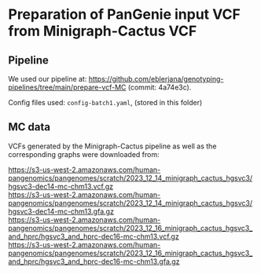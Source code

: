 # Preparation of PanGenie input VCF from Minigraph-Cactus VCF


## Pipeline

We used our pipeline at: https://github.com/eblerjana/genotyping-pipelines/tree/main/prepare-vcf-MC (commit: 4a74e3c).   

Config files used: `` config-batch1.yaml ``, (stored in this folder)

## MC data

VCFs generated by the Minigraph-Cactus pipeline as well as the corresponding graphs were downloaded from:

https://s3-us-west-2.amazonaws.com/human-pangenomics/pangenomes/scratch/2023_12_14_minigraph_cactus_hgsvc3/hgsvc3-dec14-mc-chm13.vcf.gz     
https://s3-us-west-2.amazonaws.com/human-pangenomics/pangenomes/scratch/2023_12_14_minigraph_cactus_hgsvc3/hgsvc3-dec14-mc-chm13.gfa.gz     
https://s3-us-west-2.amazonaws.com/human-pangenomics/pangenomes/scratch/2023_12_16_minigraph_cactus_hgsvc3_and_hprc/hgsvc3_and_hprc-dec16-mc-chm13.vcf.gz      
https://s3-us-west-2.amazonaws.com/human-pangenomics/pangenomes/scratch/2023_12_16_minigraph_cactus_hgsvc3_and_hprc/hgsvc3_and_hprc-dec16-mc-chm13.gfa.gz     

